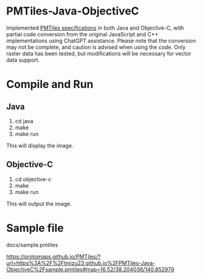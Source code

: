 # PMTiles-Java-ObjectiveC
Implemented [PMTiles specifications](https://github.com/protomaps/PMTiles) in both Java and Objective-C, with partial code conversion from the original JavaScript and C++ implementations using ChatGPT assistance. Please note that the conversion may not be complete, and caution is advised when using the code. Only raster data has been tested, but modifications will be necessary for vector data support.

# Compile and Run
## Java
1. cd java
2. make
3. make run

This will display the image.

## Objective-C
1. cd objective-c
2. make
3. make run

This will output the image.

# Sample file
docs/sample.pmtiles

https://protomaps.github.io/PMTiles/?url=https%3A%2F%2Ftmizu23.github.io%2FPMTiles-Java-ObjectiveC%2Fsample.pmtiles#map=16.52/38.204036/140.852979
